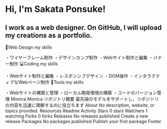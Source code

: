 # Hi, I'm Sakata Ponsuke!
## I work as a web designer. On GitHub, I will upload my creations as a portfolio.

🎨Web Design
my skills

・ワイヤーフレーム制作
・デザインカンプ制作
・Webサイト制作と編集
・バナー制作
💻Coding
my skills

・Webサイト制作と編集
・レスポンシブデザイン
・DOM操作
・インタラクティブなWebページ制作
🧰Tools
my skills

・Webサイトの構築と管理
・ローカル開発環境の構築
・コードのバージョン管理
Monica
Monica
リポジトリ概要
最先端のモデルをサポートし、リポジトリの内容を迅速に理解するのに役立ちます
About
No description, website, or topics provided.
Resources
 Readme
 Activity
Stars
 0 stars
Watchers
 1 watching
Forks
 0 forks
Releases
No releases published
Create a new release
Packages
No packages published
Publish your first package
Footer

